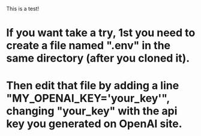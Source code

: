 This is a test!

<h1>If you want take a try, 1st you need to create a file named ".env" in the same directory (after you cloned it).
<h1>Then edit that file by adding a line "MY_OPENAI_KEY='your_key'", changing "your_key" with the api key you generated on OpenAI site.